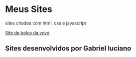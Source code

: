 # Meus Sites

 sites criados com html, css e javascript

 <a href="https://luciano0415.github.io/meus-sites/Bolos da vovó/">Site de bolos da vovó</a>

 ## Sites desenvolvidos por Gabriel luciano
